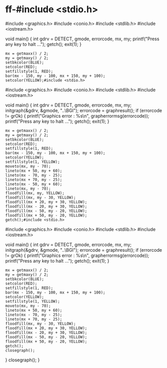# ff-#include <stdio.h>
#include <graphics.h>
#include <conio.h>
#include <stdlib.h>
#include <iostream.h>

void main()
{
	int gdrv = DETECT, gmode, errorcode, mx, my;
		printf("Press any key to halt ...");
		getch();
		exit(1);
	}

	mx = getmaxx() / 2;
	my = getmaxy() / 2;
	setbkcolor(BLUE);
	setcolor(RED);
	setfillstyle(1, RED);
	bar(mx - 150, my - 100, mx + 150, my + 100);
	setcolor(YELLOW);#include <stdio.h>
#include <graphics.h>
#include <conio.h>
#include <stdlib.h>
#include <iostream.h>

void main()
{
	int gdrv = DETECT, gmode, errorcode, mx, my;
	initgraph(&gdrv, &gmode, "..\\BGI");
	errorcode = graphresult();
	if (errorcode != grOk)
	{
		printf("Graphics error : %s\n", grapherrormsg(errorcode));
		printf("Press any key to halt ...");
		getch();
		exit(1);
	}

	mx = getmaxx() / 2;
	my = getmaxy() / 2;
	setbkcolor(BLUE);
	setcolor(RED);
	setfillstyle(1, RED);
	bar(mx - 150, my - 100, mx + 150, my + 100);
	setcolor(YELLOW);
	setfillstyle(1, YELLOW);
	moveto(mx, my - 70);
	lineto(mx + 50, my + 60);
	lineto(mx - 70, my - 25);
	lineto(mx + 70, my - 25);
	lineto(mx - 50, my + 60);
	lineto(mx, my - 70);
	floodfill(mx, my, YELLOW);
	floodfill(mx, my - 30, YELLOW);
	floodfill(mx + 20, my + 30, YELLOW);
	floodfill(mx - 20, my + 30, YELLOW);
	floodfill(mx - 50, my - 20, YELLOW);
	floodfill(mx + 50, my - 20, YELLOW);
	getch();#include <stdio.h>
#include <graphics.h>
#include <conio.h>
#include <stdlib.h>
#include <iostream.h>

void main()
{
	int gdrv = DETECT, gmode, errorcode, mx, my;
	initgraph(&gdrv, &gmode, "..\\BGI");
	errorcode = graphresult();
	if (errorcode != grOk)
	{
		printf("Graphics error : %s\n", grapherrormsg(errorcode));
		printf("Press any key to halt ...");
		getch();
		exit(1);
	}

	mx = getmaxx() / 2;
	my = getmaxy() / 2;
	setbkcolor(BLUE);
	setcolor(RED);
	setfillstyle(1, RED);
	bar(mx - 150, my - 100, mx + 150, my + 100);
	setcolor(YELLOW);
	setfillstyle(1, YELLOW);
	moveto(mx, my - 70);
	lineto(mx + 50, my + 60);
	lineto(mx - 70, my - 25);
	lineto(mx + 70, my - 25);
	floodfill(mx, my - 30, YELLOW);
	floodfill(mx + 20, my + 30, YELLOW);
	floodfill(mx - 20, my + 30, YELLOW);
	floodfill(mx - 50, my - 20, YELLOW);
	floodfill(mx + 50, my - 20, YELLOW);
	getch();
	closegraph();
}
	closegraph();
}
